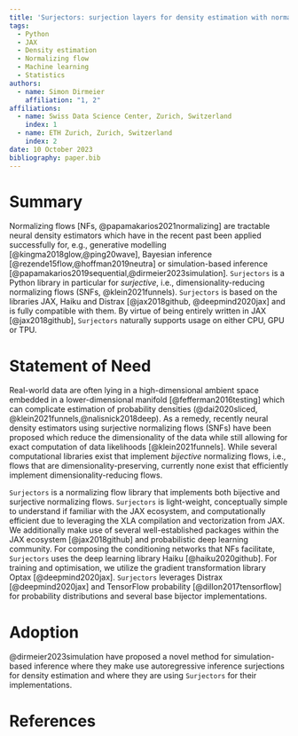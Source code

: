 ```yaml
---
title: 'Surjectors: surjection layers for density estimation with normalizing flows'
tags:
  - Python
  - JAX
  - Density estimation
  - Normalizing flow
  - Machine learning
  - Statistics
authors:
  - name: Simon Dirmeier
    affiliation: "1, 2"
affiliations:
  - name: Swiss Data Science Center, Zurich, Switzerland
    index: 1
  - name: ETH Zurich, Zurich, Switzerland
    index: 2
date: 10 October 2023
bibliography: paper.bib
---
```


# Summary

Normalizing flows [NFs, @papamakarios2021normalizing] are tractable neural density estimators which have in the recent past been applied successfully for, e.g.,
generative modelling [@kingma2018glow,@ping20wave], Bayesian inference [@rezende15flow,@hoffman2019neutra] or simulation-based inference [@papamakarios2019sequential,@dirmeier2023simulation]. `Surjectors` is a Python library in particular
for *surjective*, i.e., dimensionality-reducing normalizing flows (SNFs, @klein2021funnels). `Surjectors` is based on the libraries JAX, Haiku and Distrax [@jax2018github, @deepmind2020jax] and is fully compatible with them.
By virtue of being entirely written in JAX [@jax2018github], `Surjectors` naturally supports usage on either CPU, GPU or TPU.

# Statement of Need

Real-world data are often lying in a high-dimensional ambient space embedded in a lower-dimensional manifold [@fefferman2016testing] which can complicate estimation of probability densities (@dai2020sliced, @klein2021funnels,@nalisnick2018deep).
As a remedy, recently neural density estimators using surjective normalizing flows (SNFs) have been proposed which reduce the dimensionality of the data while still allowing for exact computation of data likelihoods [@klein2021funnels].
While several computational libraries exist that implement *bijective* normalizing flows, i.e., flows that are dimensionality-preserving, currently none exist that efficiently implement dimensionality-reducing flows.

`Surjectors` is a normalizing flow library that implements both bijective and surjective normalizing flows. `Surjectors` is light-weight, conceptually simple to understand if familiar with the JAX ecosystem, and
computationally efficient due to leveraging the XLA compilation and vectorization from JAX.
We additionally make use of several well-established packages within the JAX ecosystem [@jax2018github] and probabilistic deep learning community.
For composing the conditioning networks that NFs facilitate, `Surjectors` uses the deep learning library Haiku [@haiku2020github]. For training and optimisation, we utilize the gradient transformation library
Optax [@deepmind2020jax]. `Surjectors` leverages Distrax [@deepmind2020jax] and TensorFlow probability [@dillon2017tensorflow] for probability distributions and several base bijector implementations.

# Adoption

@dirmeier2023simulation have proposed a novel method for simulation-based inference where they make use autoregressive inference surjections for density estimation and where they
are using `Surjectors` for their implementations.

# References
